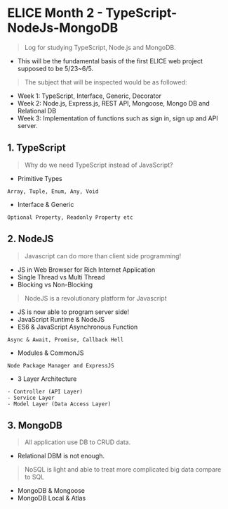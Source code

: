 # ELICE Month 2 - TypeScript-NodeJs-MongoDB
> Log for studying TypeScript, Node.js and MongoDB.
- This will be the fundamental basis of the first ELICE web project supposed to be 5/23~6/5. 

> The subject that will be inspected would be as followed: 
- Week 1: TypeScript, Interface, Generic, Decorator  
- Week 2: Node.js, Express.js, REST API, Mongoose, Mongo DB and Relational DB 
- Week 3: Implementation of functions such as sign in, sign up and API server.

## 1. TypeScript

> Why do we need TypeScript instead of JavaScript?
- Primitive Types
```
Array, Tuple, Enum, Any, Void
```
- Interface & Generic
```
Optional Property, Readonly Property etc
```

## 2. NodeJS

> Javascript can do more than client side programming!
- JS in Web Browser for Rich Internet Application
- Single Thread vs Multi Thread
- Blocking vs Non-Blocking

> NodeJS is a revolutionary platform for Javascript
- JS is now able to program server side!
- JavaScript Runtime & NodeJS
- ES6 & JavaScript Asynchronous Function   
```
Async & Await, Promise, Callback Hell
```
- Modules & CommonJS
```
Node Package Manager and ExpressJS
```
- 3 Layer Architecture
```
- Controller (API Layer)
- Service Layer
- Model Layer (Data Access Layer)
```

## 3. MongoDB

> All application use DB to CRUD data.
- Relational DBM is not enough.

> NoSQL is light and able to treat more complicated big data compare to SQL
- MongoDB & Mongoose
- MongoDB Local & Atlas
